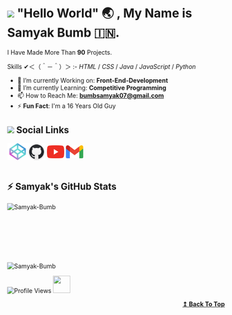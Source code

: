 <!-- Created/Designed By Samyak Bumb -->
# <img src="https://media.giphy.com/media/hvRJCLFzcasrR4ia7z/giphy.gif" width="40px">  "Hello World" :earth_asia: , **My Name is Samyak Bumb** :india:.
I Have Made More Than **90** Projects.

Skills ✔＜（＾－＾）＞ :- *HTML* / *CSS* / *Java* / *JavaScript* / *Python*
- 🔭 I’m currently Working on: **Front-End-Development**
- 🌱 I’m currently Learning: **Competitive Programming**
- 📫 How to Reach Me: **bumbsamyak07@gmail.com**
- ⚡ **Fun Fact**: I'm a 16 Years Old Guy
<!--  Links -->
## <img src="https://raw.githubusercontent.com/innng/innng/master/assets/kyubey.gif" width="60px"> Social Links
 <a href="https://codepen.io/samyakbumb" alt="Samyak's CodePen"><img align="center" src="icons/codepen.png" alt="Samyak Bumb" height="39" width="48"></a><a href="https://github.com/samyak-bumb" target="_blank"><img align="center" src="icons/github.png" alt="Samyak's GitHub" height="40" width="40"></a> <a href="https://www.youtube.com/channel/UCGqzvmHqhbxvWt5vqstc6CA" target="_blank"><img align="center" src="icons/youtube.png" alt="Samyak's YouTube Channel" height="30" width="40"></a> <a href="mailto:bumbsamyak07@gmai.com"><img align="center" src="icons/gmail.png" height="30" width="40"></a><br><br>

## :zap: Samyak's GitHub Stats
<!-- Samyak's Langauge Used -->
<td style="border: none !important;"><span><img align="left" src="https://github-readme-stats.vercel.app/api/top-langs/?username=Samyak-BUmb&layout=compact&langs_count=7&theme=radical" alt="Samyak-Bumb"></span></td>
 <br><br><br><br><br><br><br><br>
<!-- Samyak's GitHub Stats -->
<td style="border: none !important;"><span><img align="center" src="https://github-readme-stats.vercel.app/api?username=Samyak-Bumb&show_icons=true&locale=en&theme=radical" alt="Samyak-Bumb"></span></td>

<!-- Profile Views + Emoji -->

  ![Profile Views](https://gpvc.arturio.dev/Samyak-Bumb) <img src="https://emojis.slackmojis.com/emojis/images/1531849430/4246/blob-sunglasses.gif?1531849430" height="40" width="40">

  <div align="right">
  <b>
     <a href="#"Hello World"">↥ Back To Top</a>
  </b>
  </div>
